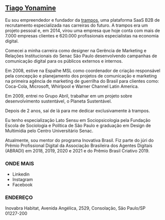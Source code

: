 ## [Tiago Yonamine](https://tiagoyonamine.com/)

Eu sou empreendedor e fundador da [trampos](https://trampos.co), uma plataforma SaaS B2B de recrutamento especializada nas carreiras do futuro. A trampos era um projeto pessoal e, em 2014, virou uma empresa que hoje conta com mais de 7.000 empresas clientes e 620.000 profissionais especialistas na economia digital.

Comecei a minha carreira como designer na Gerência de Marketing e Relações Institucionais do Senac São Paulo desenvolvendo campanhas de comunicação digital para os públicos externos e internos.

Em 2008, estive na Espalhe MSL como coordenador de criação responsável pela concepção e planejamento dos projetos de comunicação e marketing na primeira agência de marketing de guerrilha do Brasil para clientes como: Coca-Cola, Microsoft, Whirlpool e Warner Channel Latin America.

Em 2009, entrei no Grupo Abril, trabalhar em um projeto sobre desenvolvimento sustentável, o Planeta Sustentável.

Depois de 2 anos, saí de lá para me dedicar exclusivamente à trampos.

Eu tenho especialização Lato Sensu em Sociopsicologia pela Fundação Escola de Sociologia e Política de São Paulo e graduação em Design de Multimídia pelo Centro Universitário Senac.

Atualmente, sou mentor do programa Inovativa Brasil. Fiz parte do júri do Prêmio Profissional Digital da Associação Brasileira dos Agentes Digitais (ABRADI) em 2018, 2019, 2020 e 2021 e do Prêmio Brasil Criativo 2019.

### ONDE MAIS
* Linkedin
* Instagram
* Facebook

### ENDEREÇO
Inovabra Habitat, Avenida Angélica, 2529, Consolação, São Paulo/SP 01227-200
